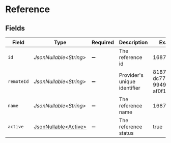 # Reference


## Fields

| Field                                                      | Type                                                       | Required                                                   | Description                                                | Example                                                    |
| ---------------------------------------------------------- | ---------------------------------------------------------- | ---------------------------------------------------------- | ---------------------------------------------------------- | ---------------------------------------------------------- |
| `id`                                                       | *JsonNullable\<String>*                                    | :heavy_minus_sign:                                         | The reference id                                           | 1687-3                                                     |
| `remoteId`                                                 | *JsonNullable\<String>*                                    | :heavy_minus_sign:                                         | Provider's unique identifier                               | 8187e5da-dc77-475e-9949-af0f1fa4e4e3                       |
| `name`                                                     | *JsonNullable\<String>*                                    | :heavy_minus_sign:                                         | The reference name                                         | 1687-4                                                     |
| `active`                                                   | [JsonNullable\<Active>](../../models/components/Active.md) | :heavy_minus_sign:                                         | The reference status                                       | true                                                       |